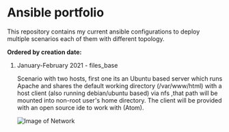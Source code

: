 # Ansible portfolio

This repository contains my current ansible configurations to deploy multiple scenarios each of them with different topology.

**Ordered by creation date:**

  1. January-February 2021 -  files_base 
  
        Scenario with two hosts, first one its an Ubuntu based server which runs Apache and shares the default working directory 
        (/var/www/html) with a host client (also running debian/ubuntu based) via nfs ,that path will be mounted into non-root user's home directory.
        The client will be provided with an open source ide to work with (Atom).
        
        ![Image of Network](https://)
        

